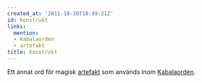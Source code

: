 ```yaml
---
created_at: '2011-10-30T18:49:21Z'
id: Konstrukt
links:
  mention:
  - Kabalaorden
  - artefakt
title: Konstrukt
---
```


Ett annat ord för magisk [artefakt] som används inom [Kabalaorden].

  [artefakt]: artefakt
  [Kabalaorden]: Kabalaorden
